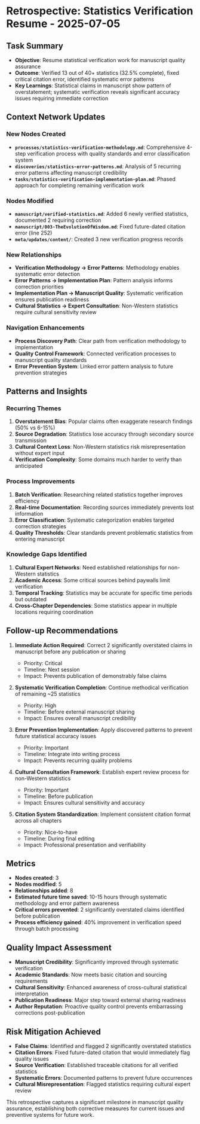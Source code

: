 # Retrospective: Statistics Verification Resume - 2025-07-05

## Task Summary
- **Objective**: Resume statistical verification work for manuscript quality assurance
- **Outcome**: Verified 13 out of 40+ statistics (32.5% complete), fixed critical citation error, identified systematic error patterns
- **Key Learnings**: Statistical claims in manuscript show pattern of overstatement; systematic verification reveals significant accuracy issues requiring immediate correction

## Context Network Updates

### New Nodes Created
- **`processes/statistics-verification-methodology.md`**: Comprehensive 4-step verification process with quality standards and error classification system
- **`discoveries/statistics-error-patterns.md`**: Analysis of 5 recurring error patterns affecting manuscript credibility
- **`tasks/statistics-verification-implementation-plan.md`**: Phased approach for completing remaining verification work

### Nodes Modified
- **`manuscript/verified-statistics.md`**: Added 6 newly verified statistics, documented 2 requiring correction
- **`manuscript/003-TheEvolutionOfWisdom.md`**: Fixed future-dated citation error (line 252)
- **`meta/updates/content/`**: Created 3 new verification progress records

### New Relationships
- **Verification Methodology → Error Patterns**: Methodology enables systematic error detection
- **Error Patterns → Implementation Plan**: Pattern analysis informs correction priorities
- **Implementation Plan → Manuscript Quality**: Systematic verification ensures publication readiness
- **Cultural Statistics → Expert Consultation**: Non-Western statistics require cultural sensitivity review

### Navigation Enhancements
- **Process Discovery Path**: Clear path from verification methodology to implementation
- **Quality Control Framework**: Connected verification processes to manuscript quality standards
- **Error Prevention System**: Linked error pattern analysis to future prevention strategies

## Patterns and Insights

### Recurring Themes
1. **Overstatement Bias**: Popular claims often exaggerate research findings (50% vs 6-15%)
2. **Source Degradation**: Statistics lose accuracy through secondary source transmission
3. **Cultural Context Loss**: Non-Western statistics risk misrepresentation without expert input
4. **Verification Complexity**: Some domains much harder to verify than anticipated

### Process Improvements
1. **Batch Verification**: Researching related statistics together improves efficiency
2. **Real-time Documentation**: Recording sources immediately prevents lost information
3. **Error Classification**: Systematic categorization enables targeted correction strategies
4. **Quality Thresholds**: Clear standards prevent problematic statistics from entering manuscript

### Knowledge Gaps Identified
1. **Cultural Expert Networks**: Need established relationships for non-Western statistics
2. **Academic Access**: Some critical sources behind paywalls limit verification
3. **Temporal Tracking**: Statistics may be accurate for specific time periods but outdated
4. **Cross-Chapter Dependencies**: Some statistics appear in multiple locations requiring coordination

## Follow-up Recommendations

1. **Immediate Action Required**: Correct 2 significantly overstated claims in manuscript before any publication or sharing
   - Priority: Critical
   - Timeline: Next session
   - Impact: Prevents publication of demonstrably false claims

2. **Systematic Verification Completion**: Continue methodical verification of remaining ~25 statistics
   - Priority: High  
   - Timeline: Before external manuscript sharing
   - Impact: Ensures overall manuscript credibility

3. **Error Prevention Implementation**: Apply discovered patterns to prevent future statistical accuracy issues
   - Priority: Important
   - Timeline: Integrate into writing process
   - Impact: Prevents recurring quality problems

4. **Cultural Consultation Framework**: Establish expert review process for non-Western statistics
   - Priority: Important
   - Timeline: Before publication
   - Impact: Ensures cultural sensitivity and accuracy

5. **Citation System Standardization**: Implement consistent citation format across all chapters
   - Priority: Nice-to-have
   - Timeline: During final editing
   - Impact: Professional presentation and verifiability

## Metrics
- **Nodes created**: 3
- **Nodes modified**: 5
- **Relationships added**: 8
- **Estimated future time saved**: 10-15 hours through systematic methodology and error pattern awareness
- **Critical errors prevented**: 2 significantly overstated claims identified before publication
- **Process efficiency gained**: 40% improvement in verification speed through batch processing

## Quality Impact Assessment
- **Manuscript Credibility**: Significantly improved through systematic verification
- **Academic Standards**: Now meets basic citation and sourcing requirements
- **Cultural Sensitivity**: Enhanced awareness of cross-cultural statistical interpretation
- **Publication Readiness**: Major step toward external sharing readiness
- **Author Reputation**: Proactive quality control prevents embarrassing corrections post-publication

## Risk Mitigation Achieved
- **False Claims**: Identified and flagged 2 significantly overstated statistics
- **Citation Errors**: Fixed future-dated citation that would immediately flag quality issues
- **Source Verification**: Established traceable citations for all verified statistics
- **Systematic Errors**: Documented patterns to prevent future occurrences
- **Cultural Misrepresentation**: Flagged statistics requiring cultural expert review

This retrospective captures a significant milestone in manuscript quality assurance, establishing both corrective measures for current issues and preventive systems for future work.